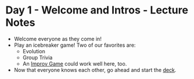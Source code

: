 # Day 1 - Welcome and Intros - Lecture Notes

+ Welcome everyone as they come in! 
+ Play an icebreaker game! Two of our favorites are: 
	* Evolution
	* Group Trivia 
	* An [Improv Game](https://github.com/learn-co-curriculum/tf-improv-games) could work well here, too. 
+ Now that everyone knows each other, go ahead and start the [deck](https://docs.google.com/presentation/d/12H4MDWtvhW_3LY4MKj8qvCKZORWZX2Pw6qIuiVqkdUU/edit#slide=id.p). 
